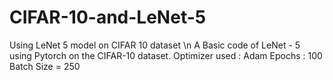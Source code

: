 # CIFAR-10-and-LeNet-5
Using LeNet 5 model on CIFAR 10 dataset \n
A Basic code of LeNet - 5 using Pytorch on the CIFAR-10 dataset.
Optimizer used : Adam 
Epochs : 100
Batch Size = 250
